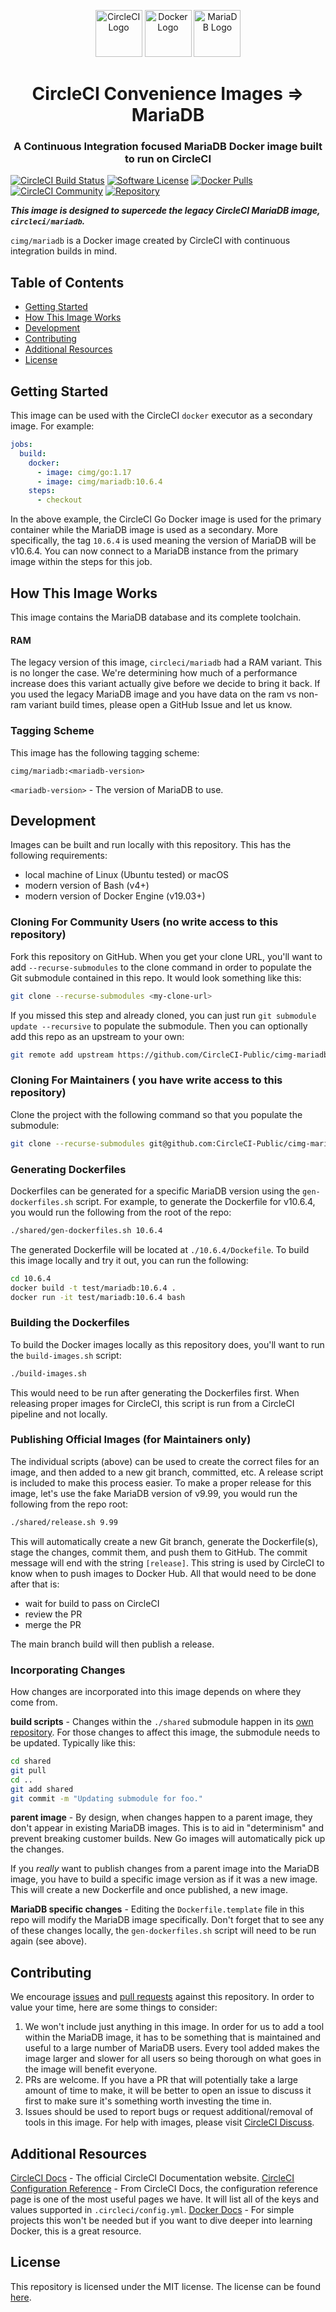 <div align="center">
	<p>
		<img alt="CircleCI Logo" src="img/circle-circleci.svg?raw=true" width="75" />
		<img alt="Docker Logo" src="img/circle-docker.svg?raw=true" width="75" />
		<img alt="MariaDB Logo" src="img/circle-mariadb.svg?raw=true" width="75" />
	</p>
	<h1>CircleCI Convenience Images => MariaDB</h1>
	<h3>A Continuous Integration focused MariaDB Docker image built to run on CircleCI</h3>
</div>

[![CircleCI Build Status](https://circleci.com/gh/CircleCI-Public/cimg-mariadb.svg?style=shield)](https://circleci.com/gh/CircleCI-Public/cimg-mariadb) [![Software License](https://img.shields.io/badge/license-MIT-blue.svg)](https://raw.githubusercontent.com/CircleCI-Public/cimg-mariadb/master/LICENSE) [![Docker Pulls](https://img.shields.io/docker/pulls/cimg/mariadb)](https://hub.docker.com/r/cimg/mariadb) [![CircleCI Community](https://img.shields.io/badge/community-CircleCI%20Discuss-343434.svg)](https://discuss.circleci.com/c/ecosystem/circleci-images) [![Repository](https://img.shields.io/badge/github-README-brightgreen)](https://github.com/CircleCI-Public/cimg-mariadb)

***This image is designed to supercede the legacy CircleCI MariaDB image, `circleci/mariadb`.***

`cimg/mariadb` is a Docker image created by CircleCI with continuous integration builds in mind.


## Table of Contents

- [Getting Started](#getting-started)
- [How This Image Works](#how-this-image-works)
- [Development](#development)
- [Contributing](#contributing)
- [Additional Resources](#additional-resources)
- [License](#license)


## Getting Started

This image can be used with the CircleCI `docker` executor as a secondary image.
For example:

```yaml
jobs:
  build:
    docker:
      - image: cimg/go:1.17
      - image: cimg/mariadb:10.6.4
    steps:
      - checkout
```

In the above example, the CircleCI Go Docker image is used for the primary container while the MariaDB image is used as a secondary.
More specifically, the tag `10.6.4` is used meaning the version of MariaDB will be v10.6.4.
You can now connect to a MariaDB instance from the primary image within the steps for this job.


## How This Image Works

This image contains the MariaDB database and its complete toolchain.

#### RAM

The legacy version of this image, `circleci/mariadb` had a RAM variant.
This is no longer the case.
We're determining how much of a performance increase does this variant actually give before we decide to bring it back.
If you used the legacy MariaDB image and you have data on the ram vs non-ram variant build times, please open a GitHub Issue and let us know.


### Tagging Scheme

This image has the following tagging scheme:

```
cimg/mariadb:<mariadb-version>
```

`<mariadb-version>` - The version of MariaDB to use.


## Development

Images can be built and run locally with this repository.
This has the following requirements:

- local machine of Linux (Ubuntu tested) or macOS
- modern version of Bash (v4+)
- modern version of Docker Engine (v19.03+)

### Cloning For Community Users (no write access to this repository)

Fork this repository on GitHub.
When you get your clone URL, you'll want to add `--recurse-submodules` to the clone command in order to populate the Git submodule contained in this repo.
It would look something like this:

```bash
git clone --recurse-submodules <my-clone-url>
```

If you missed this step and already cloned, you can just run `git submodule update --recursive` to populate the submodule.
Then you can optionally add this repo as an upstream to your own:

```bash
git remote add upstream https://github.com/CircleCI-Public/cimg-mariadb.git
```

### Cloning For Maintainers ( you have write access to this repository)

Clone the project with the following command so that you populate the submodule:

```bash
git clone --recurse-submodules git@github.com:CircleCI-Public/cimg-mariadb.git
```

### Generating Dockerfiles

Dockerfiles can be generated for a specific MariaDB version using the `gen-dockerfiles.sh` script.
For example, to generate the Dockerfile for v10.6.4, you would run the following from the root of the repo:

```bash
./shared/gen-dockerfiles.sh 10.6.4
```

The generated Dockerfile will be located at `./10.6.4/Dockefile`.
To build this image locally and try it out, you can run the following:

```bash
cd 10.6.4
docker build -t test/mariadb:10.6.4 .
docker run -it test/mariadb:10.6.4 bash
```

### Building the Dockerfiles

To build the Docker images locally as this repository does, you'll want to run the `build-images.sh` script:

```bash
./build-images.sh
```

This would need to be run after generating the Dockerfiles first.
When releasing proper images for CircleCI, this script is run from a CircleCI pipeline and not locally.

### Publishing Official Images (for Maintainers only)

The individual scripts (above) can be used to create the correct files for an image, and then added to a new git branch, committed, etc.
A release script is included to make this process easier.
To make a proper release for this image, let's use the fake MariaDB version of v9.99, you would run the following from the repo root:

```bash
./shared/release.sh 9.99
```

This will automatically create a new Git branch, generate the Dockerfile(s), stage the changes, commit them, and push them to GitHub.
The commit message will end with the string `[release]`.
This string is used by CircleCI to know when to push images to Docker Hub.
All that would need to be done after that is:

- wait for build to pass on CircleCI
- review the PR
- merge the PR

The main branch build will then publish a release.

### Incorporating Changes

How changes are incorporated into this image depends on where they come from.

**build scripts** - Changes within the `./shared` submodule happen in its [own repository](https://github.com/CircleCI-Public/cimg-shared).
For those changes to affect this image, the submodule needs to be updated.
Typically like this:

```bash
cd shared
git pull
cd ..
git add shared
git commit -m "Updating submodule for foo."
```

**parent image** - By design, when changes happen to a parent image, they don't appear in existing MariaDB images.
This is to aid in "determinism" and prevent breaking customer builds.
New Go images will automatically pick up the changes.

If you *really* want to publish changes from a parent image into the MariaDB image, you have to build a specific image version as if it was a new image.
This will create a new Dockerfile and once published, a new image.

**MariaDB specific changes** - Editing the `Dockerfile.template` file in this repo will modify the MariaDB image specifically.
Don't forget that to see any of these changes locally, the `gen-dockerfiles.sh` script will need to be run again (see above).


## Contributing

We encourage [issues](https://github.com/CircleCI-Public/cimg-mariadb/issues) and [pull requests](https://github.com/CircleCI-Public/cimg-mariadb/pulls) against this repository. In order to value your time, here are some things to consider:

1. We won't include just anything in this image. In order for us to add a tool within the MariaDB image, it has to be something that is maintained and useful to a large number of MariaDB users. Every tool added makes the image larger and slower for all users so being thorough on what goes in the image will benefit everyone.
1. PRs are welcome. If you have a PR that will potentially take a large amount of time to make, it will be better to open an issue to discuss it first to make sure it's something worth investing the time in.
1. Issues should be used to report bugs or request additional/removal of tools in this image. For help with images, please visit [CircleCI Discuss](https://discuss.circleci.com/c/ecosystem/circleci-images).


## Additional Resources

[CircleCI Docs](https://circleci.com/docs/) - The official CircleCI Documentation website.
[CircleCI Configuration Reference](https://circleci.com/docs/2.0/configuration-reference/#section=configuration) - From CircleCI Docs, the configuration reference page is one of the most useful pages we have.
It will list all of the keys and values supported in `.circleci/config.yml`.
[Docker Docs](https://docs.docker.com/) - For simple projects this won't be needed but if you want to dive deeper into learning Docker, this is a great resource.


## License

This repository is licensed under the MIT license.
The license can be found [here](./LICENSE).